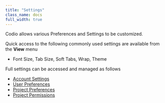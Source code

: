 ```yaml
---
title: "Settings"
class_name: docs
full_width: true
---
```


Codio allows various Preferences and Settings to be customized.

Quick access to the following commonly used settings are available from the **View** menu

- Font Size, Tab Size, Soft Tabs, Wrap, Theme

Full settings can be accessed and managed as follows

- [Account Settings](/docs/ide/customization/account-settings)
- [User Preferences](/docs/ide/customization/codio-prefs)
- [Project Preferences](/docs/ide/customization/project-prefs)
- [Project Permissions](/docs/ide/customization/permissions)

